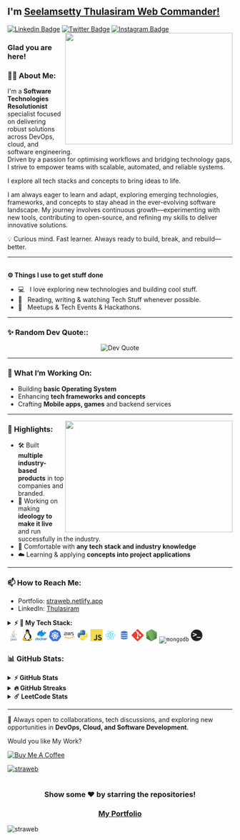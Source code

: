 
## I'm [<a href="https://StraWeb.github.io/">Seelamsetty Thulasiram Web Commander!</a>](https://github.com/StraWeb)

[![Linkedin Badge](https://img.shields.io/badge/-LinkedIn-0e76a8?style=flat-square&logo=Linkedin&logoColor=white)](https://www.linkedin.com/in/thualsiram.seelamsetty/)
[![Twitter Badge](https://img.shields.io/badge/-Twitter-00acee?style=flat-square&logo=Twitter&logoColor=white)](https://twitter.com/)
[![Instagram Badge](https://img.shields.io/badge/-Instagram-e4405f?style=flat-square&logo=Instagram&logoColor=white)](https://www.instagram.com//)
<img align="right" height="250" width="375" alt="" src="https://avatars.githubusercontent.com/u/4629639" />


### Glad you are here!

### 👨‍💻 About Me:
I'm a **Software Technologies Resolutionist** specialist focused on delivering robust solutions across DevOps, cloud, and software engineering.  
Driven by a passion for optimising workflows and bridging technology gaps, I strive to empower teams with scalable, automated, and reliable systems.

I explore all tech stacks and concepts to bring ideas to life.

I am always eager to learn and adapt, exploring emerging technologies, frameworks, and concepts to stay ahead in the ever-evolving software landscape. My journey involves continuous growth—experimenting with new tools, contributing to open-source, and refining my skills to deliver innovative solutions.


💡 Curious mind. Fast learner. Always ready to build, break, and rebuild—better.


<hr>
<!-- <details> -->
  <br />
  <summary><b>⚙️ Things I use to get stuff done</b></summary>
  	<ul>
  	    <li> 💻 &nbsp; I love exploring new technologies and building cool stuff.</li>
        <li> 📰 &nbsp; Reading, writing & watching Tech Stuff whenever possible.</li>
        <li> 🍕 &nbsp; Meetups & Tech Events & Hackathons.</li>
	</ul>
<!-- </details> -->

<hr>
<h3 align="left">✨ Random Dev Quote::</h3>
<p align="center">
  <img src="https://quotes-github-readme.vercel.app/api?type=horizontal&theme=dark" alt="Dev Quote" />
</p>
<hr>

### 🚀 What I’m Working On:
- Building **basic Operating System**
- Enhancing **tech frameworks and concepts**
- Crafting **Mobile apps, games** and backend services


<hr>

<img align="right" height="250" width="375" alt="" src="./coder.gif" />

### 📌 Highlights:
- 🛠 Built **multiple industry-based products** in top companies and branded.
- 🚀 Working on making **ideology to make it live** and run successfully in the industry.
- 🐧 Comfortable with **any tech stack and industry knowledge**
- ☁️ Learning & applying **concepts into project applications**

<hr>

### 📫 How to Reach Me:
- Portfolio: [straweb.netlify.app](https://straweb.netlify.app/)
- LinkedIn: [Thulasiram](https://www.linkedin.com/in/thulasiram-seelamsetty/)


<details>
  <summary><b>⚡ 💼 My Tech Stack:</b></summary>
</details>
<code><img height="27" src="https://raw.githubusercontent.com/github/explore/master/topics/java/java.png" alt="Java"></code>
<code><img height="27" src="https://raw.githubusercontent.com/github/explore/master/topics/linux/linux.png" alt="Linux"></code>
<code><img height="27" src="https://raw.githubusercontent.com/github/explore/master/topics/docker/docker.png" alt="Docker"></code>
<code><img height="27" src="https://raw.githubusercontent.com/github/explore/master/topics/kubernetes/kubernetes.png" alt="Kubernetes"></code>
<code><img height="27" src="https://raw.githubusercontent.com/github/explore/master/topics/aws/aws.png" alt="AWS"></code>
<code><img height="27" src="https://raw.githubusercontent.com/github/explore/master/topics/python/python.png" alt="Python"></code>
<code><img height="27" src="https://raw.githubusercontent.com/github/explore/master/topics/javascript/javascript.png" alt="JavaScript"></code>
<code><img height="27" src="https://raw.githubusercontent.com/github/explore/master/topics/react/react.png" alt="React"></code>
<code><img height="27" src="https://raw.githubusercontent.com/github/explore/master/topics/sql/sql.png" alt="SQL"></code>
<code><img height="27" src="https://raw.githubusercontent.com/github/explore/master/topics/git/git.png" alt="Git"></code>
<code><img height="27" src="https://raw.githubusercontent.com/github/explore/80688e429a7d4ef2fca1e82350fe8e3517d3494d/topics/nodejs/nodejs.png" alt="nodejs"></code>
<code><img height="27" src="https://encrypted-tbn0.gstatic.com/images?q=tbn%3AANd9GcSTTzPAw-55ssm1Im594xYZ9eRQu2JylrkYLg&usqp=CAU" alt="mongodb"></code>
<code><img height="27" src="https://raw.githubusercontent.com/github/explore/80688e429a7d4ef2fca1e82350fe8e3517d3494d/topics/terminal/terminal.png" alt="terminal"></code>



### 📊 GitHub Stats:
<details>
  <summary><b>⚡ GitHub Stats</b></summary>
  <br />
  <img height="180em" src="https://github-readme-stats.vercel.app/api?username=straweb&show_icons=true&hide_border=true&&count_private=true&include_all_commits=true" />
  <img height="180em" src="https://github-readme-stats.vercel.app/api/top-langs/?username=straweb&show_icons=true&hide_border=true&layout=compact&langs_count=8"/>
</details>

<details>
  <summary><b>🔥 GitHub Streaks</b></summary>
  <br />
  <img height="180em" src="https://github-readme-streak-stats.herokuapp.com/?user=straweb&hide_border=true" />

[![Github Activity Graph](https://github-readme-activity-graph.vercel.app/graph?username=straweb&theme=github-dark)](https://github.com/im-ukr)
</details>

<details>
  <summary><b>☄️ LeetCode Stats</b></summary>
  <br />
   <p align="center"><img align="center" src="https://leetcard.jacoblin.cool/straweb?theme=wtf&font=Coda%20Caption&ext=heatmap" /></p>
</details>

---

💬 Always open to collaborations, tech discussions, and exploring new opportunities in **DevOps, Cloud, and Software Development**.


Would you like My Work?

<a href="https://www.buymeacoffee.com/straweb" target="_blank"><img src="https://cdn.buymeacoffee.com/buttons/v2/default-yellow.png" alt="Buy Me A Coffee" height="60px" width="217px" ></a>

<p align="left"> <a href="https://github.com/ryo-ma/github-profile-trophy"><img src="https://github-profile-trophy.vercel.app/?username=straweb" alt="straweb" /></a> </p>


<div align="center">

</div>

#

<div align="center">

### Show some <span alt="love">❤️</span> by starring the repositories!

### <a href="https://straweb.netlify.app/">My Portfolio</a>

<p align="left"> <img src="https://komarev.com/ghpvc/?username=straweb&label=Profile%20views&color=0e75b6&style=flat" alt="straweb" /> </p>

<!-- ![GitHub followers](https://img.shields.io/github/followers/:straweb) -->
<!-- ![GitHub forks](https://img.shields.io/github/forks/:straweb/:straweb) -->
<!-- ![GitHub Gist stars](https://img.shields.io/github/gist/stars/:gistId) -->
<!-- ![GitHub User's stars](https://img.shields.io/github/stars/:straweb) -->
<!-- ![GitHub Repo stars](https://img.shields.io/github/stars/:straweb/:straweb) -->
<!-- ![GitHub watchers](https://img.shields.io/github/watchers/:straweb/:straweb) -->
<!-- ![GitHub code search count](https://img.shields.io/github/search) -->
<!-- ![GitHub language count](https://img.shields.io/github/languages/count/:straweb/:straweb) -->
<!-- ![GitHub contributors](https://img.shields.io/github/:metric/:straweb/:straweb) -->
<!-- ![GitHub Created At](https://img.shields.io/github/created-at/:straweb/:straweb) -->
<!-- ![Chocolatey Downloads](https://img.shields.io/chocolatey/dt/:packageName) -->
<!-- ![Chrome Web Store Users](https://img.shields.io/chrome-web-store/users/:storeId) -->
<!-- ![GitHub Downloads (all assets, all releases)](https://img.shields.io/github/downloads/:straweb/:straweb/total) -->
<!-- ![NPM Downloads by package author](https://img.shields.io/npm-stat/:interval/:author) -->
<!-- ![NPM Downloads](https://img.shields.io/npm/:interval/:packageName) -->
<!-- ![NuGet Downloads](https://img.shields.io/nuget/dt/:packageName) -->
<!-- ![GitHub Sponsors](https://img.shields.io/github/sponsors/:straweb) -->
<!-- ![GitHub License](https://img.shields.io/github/license/:straweb/:straweb) -->
<!-- ![GitHub deployments](https://img.shields.io/github/deployments/:straweb/:straweb/:environment) -->
<!-- ![GitHub Discussions](https://img.shields.io/github/discussions/:straweb/:straweb) -->
<!-- ![GitHub package.json prod dependency version](https://img.shields.io/github/package-json/dependency-version/:straweb/:straweb/:straweb) -->
<!-- ![Node Current](https://img.shields.io/node/v/:packageName) -->
<!-- ![Node Current (with tag)](https://img.shields.io/node/v/:packageName/:tag) -->
<!-- ![NPM (prod) Dependency Version](https://img.shields.io/npm/dependency-version/:packageName/:dependency) -->
<!-- ![GitHub repo size](https://img.shields.io/github/repo-size/:straweb/:straweb) -->
<!-- ![Bower Version](https://img.shields.io/bower/v/:packageName) -->
<!-- ![GitHub package.json version (master)](https://img.shields.io/github/package-json/v/:straweb/:straweb/:master) -->
<!-- ![NPM Version](https://img.shields.io/npm/v/:packageName) -->

<!--
**straweb/straweb** is a ✨ _special_ ✨ repository because its `README.md` (this file) appears on your GitHub profile.

Here are some ideas to get you started:

- 🔭 I’m currently working on ...
- 🌱 I’m currently learning ...
- 👯 I’m looking to collaborate on ...
- 🤔 I’m looking for help with ...
- 💬 Ask me about ...
- 📫 How to reach me: ...
- 😄 Pronouns: ...
- ⚡ Fun fact: ...
-->
